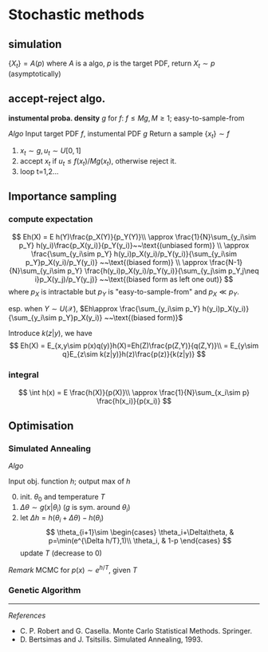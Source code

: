 # Stochastic methods

## simulation
$\{X_t\} = A(p)$ where $A$ is a algo, $p$ is the target PDF, return $X_t\sim p$ (asymptotically)

## accept-reject algo.

**instumental proba. density** $g$ for $f$: $f\leq Mg, M\geq 1$; easy-to-sample-from

*Algo*
Input target PDF $f$, instumental PDF $g$
Return a sample $\{x_t\} \sim f$
1. $x_t\sim g, u_t\sim U[0,1]$
2. accept $x_t$ if $u_t\leq f(x_t)/Mg(x_t)$, otherwise reject it.                                                                                                                                                                                                                                               
3. loop t=1,2...

## Importance sampling

### compute expectation
$$
Eh(X) = E h(Y)\frac{p_X(Y)}{p_Y(Y)}\\
\approx \frac{1}{N}\sum_{y_i\sim p_Y} h(y_i)\frac{p_X(y_i)}{p_Y(y_i)}~~\text{(unbiased form)}
\\
\approx \frac{\sum_{y_i\sim p_Y} h(y_i)p_X(y_i)/p_Y(y_i)}{\sum_{y_i\sim p_Y}p_X(y_i)/p_Y(y_i)} ~~\text{(biased form)}
\\
\approx \frac{N-1}{N}\sum_{y_i\sim p_Y}  \frac{h(y_i)p_X(y_i)/p_Y(y_i)}{\sum_{y_j\sim p_Y,j\neq i}p_X(y_j)/p_Y(y_j)} ~~\text{(biased form as left one out)}
$$
where $p_X$ is intractable but $p_Y$ is "easy-to-sample-from" and $p_X\ll p_Y$.

esp. when $Y\sim U(\mathcal{X})$, $Eh\approx \frac{\sum_{y_i\sim p_Y} h(y_i)p_X(y_i)}{\sum_{y_i\sim p_Y}p_X(y_i)} ~~\text{(biased form)}$

Introduce $k(z|y)$, we have
$$
Eh(X) = E_{x,y\sim p(x)q(y)}h(X)=Eh(Z)\frac{p(Z,Y)}{q(Z,Y)}\\
= E_{y\sim q}E_{z\sim k(z|y)}h(z)\frac{p(z)}{k(z|y)}
$$

### integral
$$
\int h(x) = E \frac{h(X)}{p(X)}\\
\approx \frac{1}{N}\sum_{x_i\sim p} \frac{h(x_i)}{p(x_i)}
$$


## Optimisation

### Simulated Annealing


*Algo*

Input obj. function $h$;
output max of $h$

0. init. $\theta_0$ and temperature $T$
1. $\Delta \theta\sim g(x|\theta_i)$ ($g$ is sym. around $\theta_i$)
2. let $\Delta h = h(\theta_{i}+\Delta\theta)-h(\theta_i)$
$$
\theta_{i+1}\sim \begin{cases}
\theta_i+\Delta\theta, & p=\min(e^{\Delta h/T},1)\\
\theta_i, & 1-p
\end{cases}
$$
update $T$ (decrease to 0)

*Remark* MCMC for $p(x)\sim e^{h/T}$, given $T$

### Genetic Algorithm

---

*References*
- C. P. Robert and G. Casella. Monte Carlo Statistical Methods. Springer.
- D. Bertsimas and J. Tsitsilis. Simulated Annealing, 1993.
